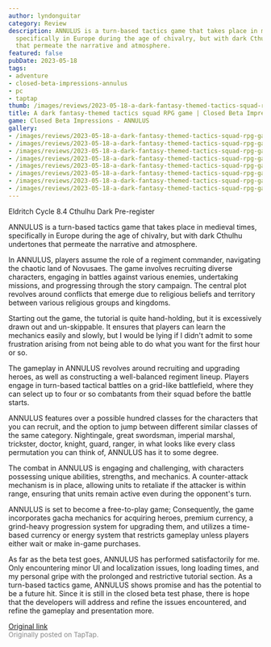 ```yaml
---
author: lyndonguitar
category: Review
description: ANNULUS is a turn-based tactics game that takes place in medieval times,
  specifically in Europe during the age of chivalry, but with dark Cthulhu undertones
  that permeate the narrative and atmosphere.
featured: false
pubDate: 2023-05-18
tags:
- adventure
- closed-beta-impressions-annulus
- pc
- taptap
thumb: /images/reviews/2023-05-18-a-dark-fantasy-themed-tactics-squad-rpg-game--closed-beta-impressions---annulus-0.avif
title: A dark fantasy-themed tactics squad RPG game | Closed Beta Impressions - ANNULUS
game: Closed Beta Impressions - ANNULUS
gallery:
- /images/reviews/2023-05-18-a-dark-fantasy-themed-tactics-squad-rpg-game--closed-beta-impressions---annulus-0.avif
- /images/reviews/2023-05-18-a-dark-fantasy-themed-tactics-squad-rpg-game--closed-beta-impressions---annulus-1.avif
- /images/reviews/2023-05-18-a-dark-fantasy-themed-tactics-squad-rpg-game--closed-beta-impressions---annulus-2.avif
- /images/reviews/2023-05-18-a-dark-fantasy-themed-tactics-squad-rpg-game--closed-beta-impressions---annulus-3.avif
- /images/reviews/2023-05-18-a-dark-fantasy-themed-tactics-squad-rpg-game--closed-beta-impressions---annulus-4.avif
- /images/reviews/2023-05-18-a-dark-fantasy-themed-tactics-squad-rpg-game--closed-beta-impressions---annulus-5.avif
- /images/reviews/2023-05-18-a-dark-fantasy-themed-tactics-squad-rpg-game--closed-beta-impressions---annulus-6.avif
- /images/reviews/2023-05-18-a-dark-fantasy-themed-tactics-squad-rpg-game--closed-beta-impressions---annulus-7.avif
---
```

Eldritch Cycle
8.4
Cthulhu
Dark
Pre-register

ANNULUS is a turn-based tactics game that takes place in medieval times, specifically in Europe during the age of chivalry, but with dark Cthulhu undertones that permeate the narrative and atmosphere.

In ANNULUS, players assume the role of a regiment commander, navigating the chaotic land of Novusaes. The game involves recruiting diverse characters, engaging in battles against various enemies, undertaking missions, and progressing through the story campaign. The central plot revolves around conflicts that emerge due to religious beliefs and territory between various religious groups and kingdoms.

Starting out the game, the tutorial is quite hand-holding, but it is excessively drawn out and un-skippable. It ensures that players can learn the mechanics easily and slowly, but I would be lying if I didn't admit to some frustration arising from not being able to do what you want for the first hour or so.

The gameplay in ANNULUS revolves around recruiting and upgrading heroes, as well as constructing a well-balanced regiment lineup. Players engage in turn-based tactical battles on a grid-like battlefield, where they can select up to four or so combatants from their squad before the battle starts.

ANNULUS features over a possible hundred classes for the characters that you can recruit, and the option to jump between different similar classes of the same category. Nightingale, great swordsman, imperial marshal, trickster, doctor, knight, guard, ranger, in what looks like every class permutation you can think of, ANNULUS has it to some degree.

The combat in ANNULUS is engaging and challenging, with characters possessing unique abilities, strengths, and mechanics. A counter-attack mechanism is in place, allowing units to retaliate if the attacker is within range, ensuring that units remain active even during the opponent's turn.

ANNULUS is set to become a free-to-play game; Consequently, the game incorporates gacha mechanics for acquiring heroes, premium currency, a grind-heavy progression system for upgrading them, and utilizes a time-based currency or energy system that restricts gameplay unless players either wait or make in-game purchases.

As far as the beta test goes, ANNULUS has performed satisfactorily for me. Only encountering minor UI and localization issues, long loading times, and my personal gripe with the prolonged and restrictive tutorial section. As a turn-based tactics game, ANNULUS shows promise and has the potential to be a future hit. Since it is still in the closed beta test phase, there is hope that the developers will address and refine the issues encountered, and refine the gameplay and presentation more.

[Original link](https://www.taptap.io/post/5471286)<br><span style="font-size: 0.95em; color: #888;">Originally posted on TapTap.</span>